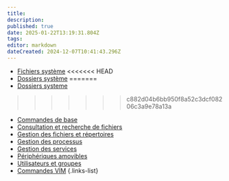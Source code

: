 ```yaml
---
title: 
description: 
published: true
date: 2025-01-22T13:19:31.804Z
tags: 
editor: markdown
dateCreated: 2024-12-07T10:41:43.296Z
---
```


- [Fichiers système](/fr/Administration-Linux/Fichiers_systeme) 
<<<<<<< HEAD
- [Dossiers système](/fr/Administration-Linux/Dossiers_systeme) 
=======
- [Dossiers systeme](/Dossier_systeme)
>>>>>>> c882d04b6bb950f8a52c3dcf08206c3a9e78a13a
- [Commandes de base](/fr/Administration-Linux/Commandes_base)
- [Consultation et recherche de fichiers](/fr/Administration-Linux/Consultation_recherche_fichiers)
- [Gestion des fichiers et répertoires](/fr/Administration-Linux/Gestion_fichiers_repertoires)
- [Gestion des processus](/fr/Administration-Linux/Gestion_processus)
- [Gestion des services](/fr/Administration-Linux/Gestion_services)
- [Périphériques amovibles](/fr/Administration-Linux/Peripheriques_amovibles)
- [Utilisateurs et groupes](/fr/Administration-Linux/Utilisateurs_groupes)
- [Commandes VIM](/fr/Administration-Linux/Commandes_VIM)
{.links-list}


